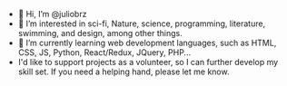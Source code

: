 - 👋 Hi, I’m @juliobrz
- 👀 I’m interested in sci-fi, Nature, science, programming, literature, swimming, and design, among other things.
- 🌱 I’m currently learning web development languages, such as HTML, CSS, JS, Python, React/Redux, JQuery, PHP...
-    I'd like to support projects as a volunteer, so I can further develop my skill set. If you need a helping hand, please let me know. 
<br>
<!-- juliobrz/juliobrz is a ✨ special ✨ repository because its `README.md` (this file) appears on your GitHub profile.
You can click the Preview link to take a look at your changes.
--->
